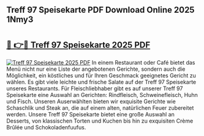 ## Treff 97 Speisekarte PDF Download Online 2025 1Nmy3

# <h2><a href="http://gcc9xp7.nevu.top/?p=Treff+97+Speisekarte">🔗 👉🔴 Treff 97 Speisekarte 2025 PDF</a></h2>

[![Treff 97 Speisekarte 2025 PDF](https://i.imgur.com/dBaPXMq.png)](http://gcc9xp7.nevu.top/?p=Treff+97+Speisekarte)
In einem Restaurant oder Café bietet das Menü nicht nur eine Liste der angebotenen Gerichte, sondern auch die Möglichkeit, ein köstliches und für Ihren Geschmack geeignetes Gericht zu wählen. Es gibt viele leichte und frische Salate auf der Treff 97 Speisekarte unseres Restaurants. Für Fleischliebhaber gibt es auf unserer Treff 97 Speisekarte eine Auswahl an Gerichten: Rindfleisch, Schweinefleisch, Huhn und Fisch. Unseren Auserwählten bieten wir exquisite Gerichte wie Schaschlik und Steak an, die auf einem alten, natürlichen Feuer zubereitet werden. Unsere Treff 97 Speisekarte bietet eine große Auswahl an Desserts, von klassischen Torten und Kuchen bis hin zu exquisiten Crème Brûlée und Schokoladenfuufus.
